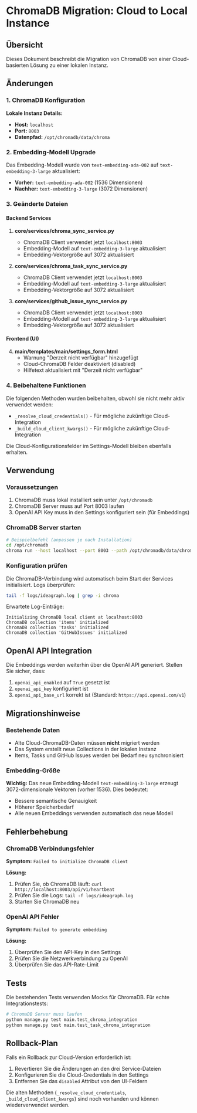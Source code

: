 # ChromaDB Migration: Cloud to Local Instance

## Übersicht

Dieses Dokument beschreibt die Migration von ChromaDB von einer Cloud-basierten Lösung zu einer lokalen Instanz.

## Änderungen

### 1. ChromaDB Konfiguration

**Lokale Instanz Details:**
- **Host:** `localhost`
- **Port:** `8003`
- **Datenpfad:** `/opt/chromadb/data/chroma`

### 2. Embedding-Modell Upgrade

Das Embedding-Modell wurde von `text-embedding-ada-002` auf `text-embedding-3-large` aktualisiert:
- **Vorher:** `text-embedding-ada-002` (1536 Dimensionen)
- **Nachher:** `text-embedding-3-large` (3072 Dimensionen)

### 3. Geänderte Dateien

#### Backend Services

1. **core/services/chroma_sync_service.py**
   - ChromaDB Client verwendet jetzt `localhost:8003`
   - Embedding-Modell auf `text-embedding-3-large` aktualisiert
   - Embedding-Vektorgröße auf 3072 aktualisiert

2. **core/services/chroma_task_sync_service.py**
   - ChromaDB Client verwendet jetzt `localhost:8003`
   - Embedding-Modell auf `text-embedding-3-large` aktualisiert
   - Embedding-Vektorgröße auf 3072 aktualisiert

3. **core/services/github_issue_sync_service.py**
   - ChromaDB Client verwendet jetzt `localhost:8003`
   - Embedding-Modell auf `text-embedding-3-large` aktualisiert
   - Embedding-Vektorgröße auf 3072 aktualisiert

#### Frontend (UI)

4. **main/templates/main/settings_form.html**
   - Warnung "Derzeit nicht verfügbar" hinzugefügt
   - Cloud-ChromaDB Felder deaktiviert (disabled)
   - Hilfetext aktualisiert mit "Derzeit nicht verfügbar"

### 4. Beibehaltene Funktionen

Die folgenden Methoden wurden beibehalten, obwohl sie nicht mehr aktiv verwendet werden:
- `_resolve_cloud_credentials()` - Für mögliche zukünftige Cloud-Integration
- `_build_cloud_client_kwargs()` - Für mögliche zukünftige Cloud-Integration

Die Cloud-Konfigurationsfelder im Settings-Modell bleiben ebenfalls erhalten.

## Verwendung

### Voraussetzungen

1. ChromaDB muss lokal installiert sein unter `/opt/chromadb`
2. ChromaDB Server muss auf Port 8003 laufen
3. OpenAI API Key muss in den Settings konfiguriert sein (für Embeddings)

### ChromaDB Server starten

```bash
# Beispielbefehl (anpassen je nach Installation)
cd /opt/chromadb
chroma run --host localhost --port 8003 --path /opt/chromadb/data/chroma
```

### Konfiguration prüfen

Die ChromaDB-Verbindung wird automatisch beim Start der Services initialisiert. Logs überprüfen:

```bash
tail -f logs/ideagraph.log | grep -i chroma
```

Erwartete Log-Einträge:
```
Initializing ChromaDB local client at localhost:8003
ChromaDB collection 'items' initialized
ChromaDB collection 'tasks' initialized
ChromaDB collection 'GitHubIssues' initialized
```

## OpenAI API Integration

Die Embeddings werden weiterhin über die OpenAI API generiert. Stellen Sie sicher, dass:
1. `openai_api_enabled` auf `True` gesetzt ist
2. `openai_api_key` konfiguriert ist
3. `openai_api_base_url` korrekt ist (Standard: `https://api.openai.com/v1`)

## Migrationshinweise

### Bestehende Daten

- Alte Cloud-ChromaDB-Daten müssen **nicht** migriert werden
- Das System erstellt neue Collections in der lokalen Instanz
- Items, Tasks und GitHub Issues werden bei Bedarf neu synchronisiert

### Embedding-Größe

**Wichtig:** Das neue Embedding-Modell `text-embedding-3-large` erzeugt 3072-dimensionale Vektoren (vorher 1536). Dies bedeutet:
- Bessere semantische Genauigkeit
- Höherer Speicherbedarf
- Alle neuen Embeddings verwenden automatisch das neue Modell

## Fehlerbehebung

### ChromaDB Verbindungsfehler

**Symptom:** `Failed to initialize ChromaDB client`

**Lösung:**
1. Prüfen Sie, ob ChromaDB läuft: `curl http://localhost:8003/api/v1/heartbeat`
2. Prüfen Sie die Logs: `tail -f logs/ideagraph.log`
3. Starten Sie ChromaDB neu

### OpenAI API Fehler

**Symptom:** `Failed to generate embedding`

**Lösung:**
1. Überprüfen Sie den API-Key in den Settings
2. Prüfen Sie die Netzwerkverbindung zu OpenAI
3. Überprüfen Sie das API-Rate-Limit

## Tests

Die bestehenden Tests verwenden Mocks für ChromaDB. Für echte Integrationstests:

```bash
# ChromaDB Server muss laufen
python manage.py test main.test_chroma_integration
python manage.py test main.test_task_chroma_integration
```

## Rollback-Plan

Falls ein Rollback zur Cloud-Version erforderlich ist:

1. Revertieren Sie die Änderungen an den drei Service-Dateien
2. Konfigurieren Sie die Cloud-Credentials in den Settings
3. Entfernen Sie das `disabled` Attribut von den UI-Feldern

Die alten Methoden (`_resolve_cloud_credentials`, `_build_cloud_client_kwargs`) sind noch vorhanden und können wiederverwendet werden.
